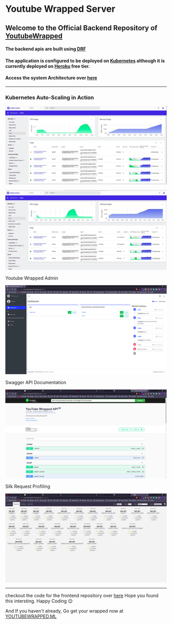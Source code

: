 # Youtube Wrapped Server

## Welcome to the Official Backend Repository of [YoutubeWrapped](https://youtubewrapped.ml)

#### The backend apis are built using [DRF](https://www.django-rest-framework.org/)

#### The application is configured to be deployed on [Kubernetes](https://kubernetes.io/) although it is currently deployed on [Heroku](https://www.heroku.com/) free tier.

#### Access the system Architecture over [here](https://youtubewrapped.ml)

<hr/>

### Kubernetes Auto-Scaling in Action

![Kubernetes Dashboard 1](https://github.com/BurhanuddinMerchant/youtube-wrapped-server/blob/main/assets/k8d1.jpeg?raw=true)

![Kubernetes Dashboard 2](https://github.com/BurhanuddinMerchant/youtube-wrapped-server/blob/main/assets/k8d2.jpeg?raw=true)

Youtube Wrapped Admin

![Admin](https://github.com/BurhanuddinMerchant/youtube-wrapped-server/blob/main/assets/admin.png?raw=true)

Swagger API Documentation

![Swagger](https://github.com/BurhanuddinMerchant/youtube-wrapped-server/blob/main/assets/swagger.png?raw=true)

Silk Request Profiling

![Silk](https://github.com/BurhanuddinMerchant/youtube-wrapped-server/blob/main/assets/silk.png?raw=true)

<hr/>

checkout the code for the frontend repository over [here](https://github.com/BurhanuddinMerchant/youtube-wrapped)
Hope you found this intersting. Happy Coding :wink:

And If you haven't already, Go get your wrapped now at [YOUTUBEWRAPPED.ML](https://youtubewrapped.ml)
